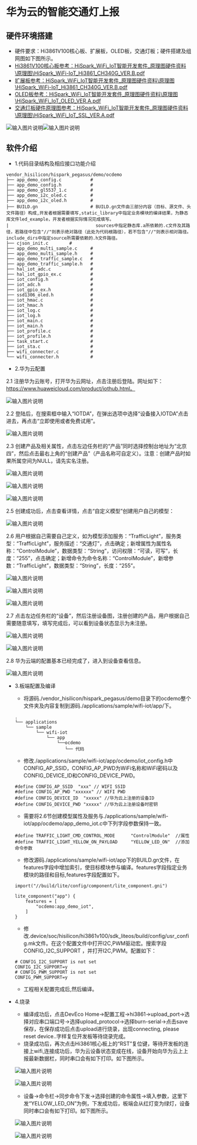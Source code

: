 # 华为云的智能交通灯上报<a name="ZH-CN_TOPIC_0000001130176841"></a>
## 硬件环境搭建
-    硬件要求：Hi3861V100核心板、扩展板，OLED板，交通灯板；硬件搭建及组网图如下图所示。
-    [Hi3861V100核心板参考：HiSpark_WiFi_IoT智能开发套件_原理图硬件资料\原理图\HiSpark_WiFi-IoT_Hi3861_CH340G_VER.B.pdf](http://gitee.com/hihope_iot/embedded-race-hisilicon-track-2022/blob/master/%E7%A1%AC%E4%BB%B6%E8%B5%84%E6%96%99/HiSpark_WiFi_IoT%E6%99%BA%E8%83%BD%E5%AE%B6%E5%B1%85%E5%BC%80%E5%8F%91%E5%A5%97%E4%BB%B6_%E5%8E%9F%E7%90%86%E5%9B%BE.rar)
-    [扩展板参考：HiSpark_WiFi_IoT智能开发套件_原理图硬件资料\原理图\HiSpark_WiFi-IoT_Hi3861_CH340G_VER.B.pdf](http://gitee.com/hihope_iot/embedded-race-hisilicon-track-2022/blob/master/%E7%A1%AC%E4%BB%B6%E8%B5%84%E6%96%99/HiSpark_WiFi_IoT%E6%99%BA%E8%83%BD%E5%AE%B6%E5%B1%85%E5%BC%80%E5%8F%91%E5%A5%97%E4%BB%B6_%E5%8E%9F%E7%90%86%E5%9B%BE.rar)
-    [OLED板参考：HiSpark_WiFi_IoT智能开发套件_原理图硬件资料\原理图\HiSpark_WiFi_IoT_OLED_VER.A.pdf](http://gitee.com/hihope_iot/embedded-race-hisilicon-track-2022/blob/master/%E7%A1%AC%E4%BB%B6%E8%B5%84%E6%96%99/HiSpark_WiFi_IoT%E6%99%BA%E8%83%BD%E5%AE%B6%E5%B1%85%E5%BC%80%E5%8F%91%E5%A5%97%E4%BB%B6_%E5%8E%9F%E7%90%86%E5%9B%BE.rar)
-    [交通灯板硬件原理图参考：HiSpark_WiFi_IoT智能开发套件_原理图硬件资料\原理图\HiSpark_WiFi_IoT_SSL_VER.A.pdf](http://gitee.com/hihope_iot/embedded-race-hisilicon-track-2022/blob/master/%E7%A1%AC%E4%BB%B6%E8%B5%84%E6%96%99/HiSpark_WiFi_IoT%E6%99%BA%E8%83%BD%E5%AE%B6%E5%B1%85%E5%BC%80%E5%8F%91%E5%A5%97%E4%BB%B6_%E5%8E%9F%E7%90%86%E5%9B%BE.rar)


![输入图片说明](https://gitee.com/asd1122/tupian/raw/master/%E5%9B%BE%E7%89%87/223.jpg)![输入图片说明](https://gitee.com/asd1122/tupian/raw/master/%E5%9B%BE%E7%89%87/224.jpg)

## 软件介绍

-   1.代码目录结构及相应接口功能介绍
```
vendor_hisilicon/hispark_pegasus/demo/ocdemo
├── app_demo_config.c           #
├── app_demo_config.h           #
├── app_demo_gl5537_1.c         # 
├── app_demo_i2c_oled.c         # 
├── app_demo_i2c_oled.h         # 
├── BUILD.gn                    # BUILD.gn文件由三部分内容（目标、源文件、头文件路径）构成,开发者根据需要填写,static_library中指定业务模块的编译结果，为静态库文件led_example，开发者根据实际情况完成填写。
|                                 sources中指定静态库.a所依赖的.c文件及其路径，若路径中包含"//"则表示绝对路径（此处为代码根路径），若不包含"//"则表示相对路径。include_dirs中指定source所需要依赖的.h文件路径。
├── cjson_init.c        # 
├── app_demo_multi_sample.c     # 
├── app_demo_multi_sample.h     # 
├── app_demo_traffic_sample.c   # 
├── app_demo_traffic_sample.h   # 
├── hal_iot_adc.c               # 
├── hal_iot_gpio_ex.c           # 
├── iot_config.h                # 
├── iot_adc.h                   # 
├── iot_gpio_ex.h               # 
├── ssd1306_oled.h              # 
├── iot_hmac.c                  # 
├── iot_hmac.h                  # 
├── iot_log.c                   # 
├── iot_log.h                   # 
├── iot_main.c                  # 
├── iot_main.h                  # 
├── iot_profile.c               # 
├── iot_profile.h               # 
├── task_start.c                # 
├── iot_sta.c                   # 
├── wifi_connecter.c            # 
└── wifi_connecter.h            # 
```

-   2.华为云配置

2.1 注册华为云账号，打开华为云网址，点击注册后登陆。网址如下：https://www.huaweicloud.com/product/iothub.html。

![输入图片说明](https://gitee.com/asd1122/tupian/raw/master/%E5%9B%BE%E7%89%87/%E5%9B%BE%E7%89%878.png)  

2.2 登陆后，在搜索框中输入“IOTDA”，在弹出选项中选择“设备接入IOTDA”点击进去，再点击“立即使用或者免费试用”。

![输入图片说明](https://gitee.com/asd1122/tupian/raw/master/%E5%9B%BE%E7%89%87/%E5%9B%BE%E7%89%879.png)

2.3 创建产品及相关属性，点击左边任务栏的“产品”同时选择控制台地址为“北京四”，然后点击最右上角的“创建产品”（产品名称可自定义）。注意：创建产品时如果所属空间为NULL，请先实名注册。

![输入图片说明](https://gitee.com/asd1122/tupian/raw/master/%E5%9B%BE%E7%89%87/%E5%9B%BE%E7%89%8711.png)

![输入图片说明](https://gitee.com/asd1122/tupian/raw/master/%E5%9B%BE%E7%89%87/%E5%9B%BE%E7%89%8710.png)

![输入图片说明](https://gitee.com/asd1122/tupian/raw/master/%E5%9B%BE%E7%89%87/%E5%9B%BE%E7%89%8712.png)

2.5 创建成功后，点击查看详情，点击“自定义模型”创建用户自己的模型：

![输入图片说明](https://gitee.com/asd1122/tupian/raw/master/%E5%9B%BE%E7%89%87/%E5%9B%BE%E7%89%8713.png)

2.6 用户根据自己需要自己定义，如为模型添加服务：“TrafficLight”，服务类型：“TrafficLight”，服务描述：“交通灯”，点击确定；新增属性为属性名称：“ControlModule”，数据类型：“String”，访问权限：“可读，可写”，长度：“255”，点击确定；新增命令为命令名称：“ControlModule”，新增参数：“TrafficLight”，数据类型：“String”，长度：“255”。

![输入图片说明](https://gitee.com/asd1122/tupian/raw/master/%E5%9B%BE%E7%89%87/217.jpg)

![输入图片说明](https://gitee.com/asd1122/tupian/raw/master/%E5%9B%BE%E7%89%87/218.jpg)

![输入图片说明](https://gitee.com/asd1122/tupian/raw/master/%E5%9B%BE%E7%89%87/219.jpg)

2.7 点击左边任务栏的“设备”，然后注册设备图，注册创建的产品，用户根据自己需要随意填写，填写完成后，可以看到设备状态显示为未注册。

![输入图片说明](https://gitee.com/asd1122/tupian/raw/master/%E5%9B%BE%E7%89%87/%E5%9B%BE%E7%89%8714.png)

![输入图片说明](https://gitee.com/asd1122/tupian/raw/master/%E5%9B%BE%E7%89%87/220.jpg)

2.8 华为云端的配置基本已经完成了，进入到设备查看信息。

![输入图片说明](https://gitee.com/asd1122/tupian/raw/master/%E5%9B%BE%E7%89%87/221.jpg)

-   3.板端配置及编译
    -    将源码./vendor_hisilicon/hispark_pegasus/demo目录下的ocdemo整个文件夹及内容复制到源码./applications/sample/wifi-iot/app/下。
    ```
    .
    └── applications
        └── sample
            └── wifi-iot
                └── app
                    └──ocdemo
                       └── 代码   
    ```

    -    修改./applications/sample/wifi-iot/app/ocdemo/iot_config.h中CONFIG_AP_SSID，CONFIG_AP_PWD为WiFi名称和WiFi密码以及CONFIG_DEVICE_ID和CONFIG_DEVICE_PWD。
    ```
    #define CONFIG_AP_SSID  "xxx" // WIFI SSID
    #define CONFIG_AP_PWD "xxxxxx" // WIFI PWD
    #define CONFIG_DEVICE_ID  "xxxxx" //华为云上注册的设备ID
    #define CONFIG_DEVICE_PWD "xxxxx" //华为云上注册设备时密钥
    ```

    -    需要将2.6节创建模型属性及服务与./applications/sample/wifi-iot/app/ocdemo/app_demo_iot.c中下列字段参数保持一致。
    ```
    #define TRAFFIC_LIGHT_CMD_CONTROL_MODE      "ControlModule"  //属性
    #define TRAFFIC_LIGHT_YELLOW_ON_PAYLOAD     "YELLOW_LED_ON"  //添加命令参数
    ```
    -    修改源码./applications/sample/wifi-iot/app下的BUILD.gn文件，在features字段中增加索引，使目标模块参与编译。features字段指定业务模块的路径和目标,features字段配置如下。
    ```
    import("//build/lite/config/component/lite_component.gni")
    
    lite_component("app") {
        features = [
            "ocdemo:app_demo_iot",
        ]
    }
    ```

    -    修改.device/soc/hisilicon/hi3861v100/sdk_liteos/build/config/usr_config.mk文件。在这个配置文件中打开I2C,PWM驱动宏。搜索字段CONFIG_I2C_SUPPORT ，并打开I2C,PWM。配置如下：
    ```
    # CONFIG_I2C_SUPPORT is not set
    CONFIG_I2C_SUPPORT=y
    # CONFIG_PWM_SUPPORT is not set
    CONFIG_PWM_SUPPORT=y
    ```        

    -    工程相关配置完成后,然后编译。
-   4.烧录
    -    编译成功后，点击DevEco Home->配置工程->hi3861->upload_port->选择对应串口端口号->选择upload_protocol->选择burn-serial->点击save保存，在保存成功后点击upload进行烧录，出现connecting, please reset device..字样复位开发板等待烧录完成。
    -    烧录成功后，再次点击Hi3861核心板上的“RST”复位键，等待开发板的连接上wifi,连接成功后，华为云设备状态变成在线，设备开始向华为云上上报最新数据栏，同时串口会有如下打印。如下图所示。

    ![输入图片说明](https://gitee.com/asd1122/tupian/raw/master/%E5%9B%BE%E7%89%87/225.jpg)

    ![输入图片说明](https://gitee.com/asd1122/tupian/raw/master/%E5%9B%BE%E7%89%87/221.jpg)

    -   设备->命令栏->同步命令下发->选择创建的命令属性->填入参数，这里下发“YELLOW_LED_ON”为例，下发成功后，板端会从红灯变为绿灯，设备同时串口会有如下打印。如下图所示。

    ![输入图片说明](https://gitee.com/asd1122/tupian/raw/master/%E5%9B%BE%E7%89%87/227.jpg)

    ![输入图片说明](https://gitee.com/asd1122/tupian/raw/master/%E5%9B%BE%E7%89%87/226.jpg)
